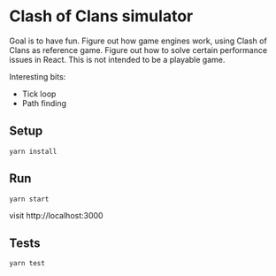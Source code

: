 # Clash of Clans simulator

Goal is to have fun. Figure out how game engines work, using Clash of Clans as reference game.
Figure out how to solve certain performance issues in React. This is not intended to be a playable game.

Interesting bits:

- Tick loop
- Path finding

## Setup

```
yarn install
```

## Run

```
yarn start
```

visit http://localhost:3000

## Tests

```
yarn test
```
